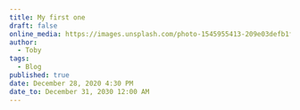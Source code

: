 ```yaml
---
title: My first one
draft: false
online_media: https://images.unsplash.com/photo-1545955413-209e03defb1f?crop=entropy&cs=tinysrgb&fit=max&fm=jpg&ixid=MXwxOTI5Nzd8MHwxfHNlYXJjaHwxfHxzdW58ZW58MHwwfHw&ixlib=rb-1.2.1&q=80&w=200
author:
  - Toby
tags:
  - Blog
published: true
date: December 28, 2020 4:30 PM
date_to: December 31, 2030 12:00 AM
---
```

